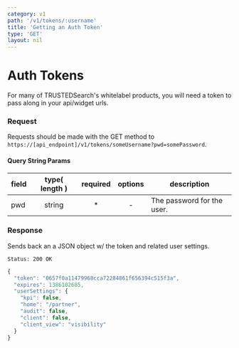 ```yaml
---
category: v1
path: '/v1/tokens/:username'
title: 'Getting an Auth Token'
type: 'GET'
layout: nil
---
```


# Auth Tokens

For many of TRUSTEDSearch's whitelabel products, you will need a token to pass along in your api/widget urls.

### Request
Requests should be made with the GET method to ```https://[api_endpoint]/v1/tokens/someUsername?pwd=somePassword```.

#### Query String Params

| field | type( length ) | required | options | description |
|-------|:--------------:|:--------:|:-------:|-------------|
| pwd | string | * |-| The password for the user. |


### Response

Sends back an a JSON object w/ the token and related user settings.

```Status: 200 OK```

```javascript
{
  "token": "0657f0a11479968cca72284861f656394c515f3a",
  "expires": 1386102685,
  "userSettings": {
    "kpi": false,
    "home": "/partner",
    "audit": false,
    "client": false,
    "client_view": "visibility"
  }
}
```